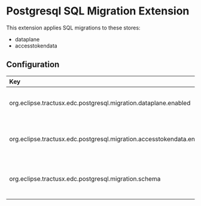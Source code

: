 # Postgresql SQL Migration Extension

This extension applies SQL migrations to these stores:

* dataplane
* accesstokendata

## Configuration

| Key                                                                       | Description                                      | Mandatory | Default  |
|:--------------------------------------------------------------------------|:-------------------------------------------------|-----------|----------|
| org.eclipse.tractusx.edc.postgresql.migration.dataplane.enabled           | Enable migration for data flow tables            |           | true     |
| org.eclipse.tractusx.edc.postgresql.migration.accesstokendata.enabled     | Enable migration for access token data tables    |           | true     |
| org.eclipse.tractusx.edc.postgresql.migration.schema                      | The DB schema to be used during migration        |           | "public" |
